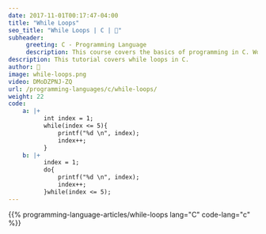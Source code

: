 ```yaml
---
date: 2017-11-01T00:17:47-04:00
title: "While Loops"
seo_title: "While Loops | C | 🦒"
subheader:
     greeting: C - Programming Language
     description: This course covers the basics of programming in C. Work your way through the videos/articles and I'll teach you everything you need to know to start your programming journey!
description: This tutorial covers while loops in C.
author: 🦒
image: while-loops.png
video: DMoDZPNJ-ZQ
url: /programming-languages/c/while-loops/
weight: 22
code:
    a: |+
          int index = 1;
          while(index <= 5){
              printf("%d \n", index);
              index++;
          }
    b: |+
          index = 1;
          do{
              printf("%d \n", index);
              index++;
          }while(index <= 5);
---
```


{{% programming-language-articles/while-loops lang="C" code-lang="c" %}}
